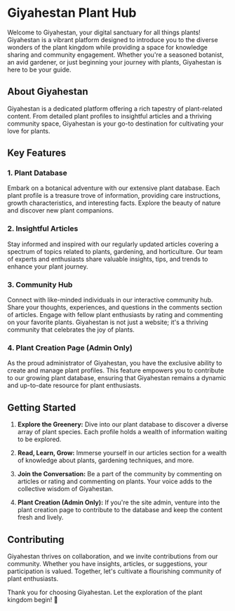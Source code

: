 # Giyahestan Plant Hub

Welcome to Giyahestan, your digital sanctuary for all things plants! Giyahestan is a vibrant platform designed to introduce you to the diverse wonders of the plant kingdom while providing a space for knowledge sharing and community engagement. Whether you're a seasoned botanist, an avid gardener, or just beginning your journey with plants, Giyahestan is here to be your guide.

## About Giyahestan

Giyahestan is a dedicated platform offering a rich tapestry of plant-related content. From detailed plant profiles to insightful articles and a thriving community space, Giyahestan is your go-to destination for cultivating your love for plants.

## Key Features

### 1. Plant Database

Embark on a botanical adventure with our extensive plant database. Each plant profile is a treasure trove of information, providing care instructions, growth characteristics, and interesting facts. Explore the beauty of nature and discover new plant companions.

### 2. Insightful Articles

Stay informed and inspired with our regularly updated articles covering a spectrum of topics related to plants, gardening, and horticulture. Our team of experts and enthusiasts share valuable insights, tips, and trends to enhance your plant journey.

### 3. Community Hub

Connect with like-minded individuals in our interactive community hub. Share your thoughts, experiences, and questions in the comments section of articles. Engage with fellow plant enthusiasts by rating and commenting on your favorite plants. Giyahestan is not just a website; it's a thriving community that celebrates the joy of plants.

### 4. Plant Creation Page (Admin Only)

As the proud administrator of Giyahestan, you have the exclusive ability to create and manage plant profiles. This feature empowers you to contribute to our growing plant database, ensuring that Giyahestan remains a dynamic and up-to-date resource for plant enthusiasts.

## Getting Started

1. **Explore the Greenery:** Dive into our plant database to discover a diverse array of plant species. Each profile holds a wealth of information waiting to be explored.

2. **Read, Learn, Grow:** Immerse yourself in our articles section for a wealth of knowledge about plants, gardening techniques, and more.

3. **Join the Conversation:** Be a part of the community by commenting on articles or rating and commenting on plants. Your voice adds to the collective wisdom of Giyahestan.

4. **Plant Creation (Admin Only):** If you're the site admin, venture into the plant creation page to contribute to the database and keep the content fresh and lively.

## Contributing

Giyahestan thrives on collaboration, and we invite contributions from our community. Whether you have insights, articles, or suggestions, your participation is valued. Together, let's cultivate a flourishing community of plant enthusiasts.

Thank you for choosing Giyahestan. Let the exploration of the plant kingdom begin! 🌿
